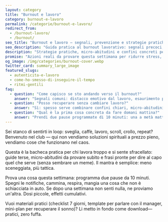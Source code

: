 ```yaml
---
layout: category
title: "Burnout e lavoro"
category: burnout-e-lavoro
permalink: /categorie/burnout-e-lavoro/
redirect_from:
  - /burnout-lavoro/
  - /burnout/
seo_title: "Burnout e lavoro — segnali, prevenzione e strategie pratiche"
seo_description: "Guida pratica al burnout lavorativo: segnali precoci, strategie quotidiane per prevenire e strumenti concreti per recuperare energia senza rituali inutili."
description: "Strategie pratiche, micro-abitudini e confini concreti per prevenire e uscire dal burnout sul lavoro. Testate in contesti reali, senza fuffa."
promise: "Azioni reali da provare questa settimana per ridurre stress, recuperare tempo e riappropriarsi di energie mentali e fisiche."
og_image: /img/categories/burnout-cover.webp
twitter_card: summary_large_image
featured_slugs:
  - autenticita-e-lavoro
  - come-ho-smesso-di-inseguire-il-tempo
  - ritmi-gentili
faq:
  - question: "Come capisco se sto andando verso il burnout?"
    answer: "Segnali comuni: distacco emotivo dal lavoro, esaurimento persistente, ridotta efficacia. Se queste cose durano settimane e non migliorano con il riposo, è un campanello d'allarme." 
  - question: "Posso recuperare senza cambiare lavoro?"
    answer: "Sì: spesso serve combinare confini chiari, micro-abitudini (sonno, pause programmate) e supporto (colloqui con manager o terapia). Il cambiamento graduale spesso funziona meglio del gesto epico."
  - question: "Qual è la prima cosa concreta da fare domani mattina?"
    answer: "Prendi due pause programmate di 10 minuti: una a metà mattina e una a metà pomeriggio. Spegni notifiche non urgenti in quei 20 minuti e fai un micro-esercizio di respirazione o camminata." 
---
```



Sei stanco di sentirti in loop: sveglia, caffè, lavoro, scroll, crollo, repeat? Benvenuto nel club — qui non vendiamo soluzioni spirituali a prezzo pieno, vendiamo cose che funzionano nel caos.

Questa è la bacheca pratica per chi lavora troppo e si sente sfracellato: guide terse, micro-abitudini da provare subito e frasi pronte per dire al capo quel che serve (senza sembrare un meme). Il mantra è semplice: meno sceneggiata, più tattica.

Prova una cosa questa settimana: programma due pause da 10 minuti. Spegni le notifiche, cammina, respira, mangia una cosa che non è schiacciata in auto. Se dopo una settimana non senti nulla, ne proviamo un'altra. Dosi piccole, effetti cumulativi.

Vuoi materiali pratici (checklist 7 giorni, template per parlare con il manager, mini-plan per recuperare il sonno)? Li metto in fondo come download—pratici, zero fuffa.
